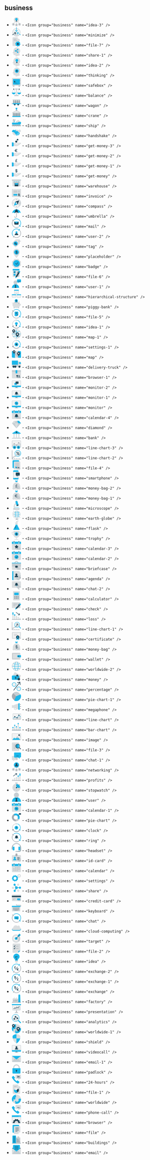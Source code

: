 ## business


 - <img src="./business/001-idea-3.png" height="30" width="30" /> - `<Icon group="business" name="idea-3" />`
 - <img src="./business/002-minimize.png" height="30" width="30" /> - `<Icon group="business" name="minimize" />`
 - <img src="./business/003-file-7.png" height="30" width="30" /> - `<Icon group="business" name="file-7" />`
 - <img src="./business/004-share-1.png" height="30" width="30" /> - `<Icon group="business" name="share-1" />`
 - <img src="./business/005-idea-2.png" height="30" width="30" /> - `<Icon group="business" name="idea-2" />`
 - <img src="./business/006-thinking.png" height="30" width="30" /> - `<Icon group="business" name="thinking" />`
 - <img src="./business/007-safebox.png" height="30" width="30" /> - `<Icon group="business" name="safebox" />`
 - <img src="./business/008-balance.png" height="30" width="30" /> - `<Icon group="business" name="balance" />`
 - <img src="./business/009-wagon.png" height="30" width="30" /> - `<Icon group="business" name="wagon" />`
 - <img src="./business/010-crane.png" height="30" width="30" /> - `<Icon group="business" name="crane" />`
 - <img src="./business/011-ship.png" height="30" width="30" /> - `<Icon group="business" name="ship" />`
 - <img src="./business/012-handshake.png" height="30" width="30" /> - `<Icon group="business" name="handshake" />`
 - <img src="./business/013-get-money-3.png" height="30" width="30" /> - `<Icon group="business" name="get-money-3" />`
 - <img src="./business/014-get-money-2.png" height="30" width="30" /> - `<Icon group="business" name="get-money-2" />`
 - <img src="./business/015-get-money-1.png" height="30" width="30" /> - `<Icon group="business" name="get-money-1" />`
 - <img src="./business/016-get-money.png" height="30" width="30" /> - `<Icon group="business" name="get-money" />`
 - <img src="./business/017-warehouse.png" height="30" width="30" /> - `<Icon group="business" name="warehouse" />`
 - <img src="./business/018-invoice.png" height="30" width="30" /> - `<Icon group="business" name="invoice" />`
 - <img src="./business/019-compass.png" height="30" width="30" /> - `<Icon group="business" name="compass" />`
 - <img src="./business/020-umbrella.png" height="30" width="30" /> - `<Icon group="business" name="umbrella" />`
 - <img src="./business/021-mail.png" height="30" width="30" /> - `<Icon group="business" name="mail" />`
 - <img src="./business/022-user-2.png" height="30" width="30" /> - `<Icon group="business" name="user-2" />`
 - <img src="./business/023-tag.png" height="30" width="30" /> - `<Icon group="business" name="tag" />`
 - <img src="./business/024-placeholder.png" height="30" width="30" /> - `<Icon group="business" name="placeholder" />`
 - <img src="./business/025-badge.png" height="30" width="30" /> - `<Icon group="business" name="badge" />`
 - <img src="./business/026-file-6.png" height="30" width="30" /> - `<Icon group="business" name="file-6" />`
 - <img src="./business/027-user-1.png" height="30" width="30" /> - `<Icon group="business" name="user-1" />`
 - <img src="./business/028-hierarchical-structure.png" height="30" width="30" /> - `<Icon group="business" name="hierarchical-structure" />`
 - <img src="./business/029-piggy-bank.png" height="30" width="30" /> - `<Icon group="business" name="piggy-bank" />`
 - <img src="./business/030-file-5.png" height="30" width="30" /> - `<Icon group="business" name="file-5" />`
 - <img src="./business/031-idea-1.png" height="30" width="30" /> - `<Icon group="business" name="idea-1" />`
 - <img src="./business/032-map-1.png" height="30" width="30" /> - `<Icon group="business" name="map-1" />`
 - <img src="./business/033-settings-1.png" height="30" width="30" /> - `<Icon group="business" name="settings-1" />`
 - <img src="./business/034-map.png" height="30" width="30" /> - `<Icon group="business" name="map" />`
 - <img src="./business/035-delivery-truck.png" height="30" width="30" /> - `<Icon group="business" name="delivery-truck" />`
 - <img src="./business/036-browser-1.png" height="30" width="30" /> - `<Icon group="business" name="browser-1" />`
 - <img src="./business/037-monitor-2.png" height="30" width="30" /> - `<Icon group="business" name="monitor-2" />`
 - <img src="./business/038-monitor-1.png" height="30" width="30" /> - `<Icon group="business" name="monitor-1" />`
 - <img src="./business/039-monitor.png" height="30" width="30" /> - `<Icon group="business" name="monitor" />`
 - <img src="./business/040-calendar-4.png" height="30" width="30" /> - `<Icon group="business" name="calendar-4" />`
 - <img src="./business/041-diamond.png" height="30" width="30" /> - `<Icon group="business" name="diamond" />`
 - <img src="./business/042-bank.png" height="30" width="30" /> - `<Icon group="business" name="bank" />`
 - <img src="./business/043-line-chart-3.png" height="30" width="30" /> - `<Icon group="business" name="line-chart-3" />`
 - <img src="./business/044-line-chart-2.png" height="30" width="30" /> - `<Icon group="business" name="line-chart-2" />`
 - <img src="./business/045-file-4.png" height="30" width="30" /> - `<Icon group="business" name="file-4" />`
 - <img src="./business/046-smartphone.png" height="30" width="30" /> - `<Icon group="business" name="smartphone" />`
 - <img src="./business/047-money-bag-2.png" height="30" width="30" /> - `<Icon group="business" name="money-bag-2" />`
 - <img src="./business/048-money-bag-1.png" height="30" width="30" /> - `<Icon group="business" name="money-bag-1" />`
 - <img src="./business/049-microscope.png" height="30" width="30" /> - `<Icon group="business" name="microscope" />`
 - <img src="./business/050-earth-globe.png" height="30" width="30" /> - `<Icon group="business" name="earth-globe" />`
 - <img src="./business/051-flask.png" height="30" width="30" /> - `<Icon group="business" name="flask" />`
 - <img src="./business/052-trophy.png" height="30" width="30" /> - `<Icon group="business" name="trophy" />`
 - <img src="./business/053-calendar-3.png" height="30" width="30" /> - `<Icon group="business" name="calendar-3" />`
 - <img src="./business/054-calendar-2.png" height="30" width="30" /> - `<Icon group="business" name="calendar-2" />`
 - <img src="./business/055-briefcase.png" height="30" width="30" /> - `<Icon group="business" name="briefcase" />`
 - <img src="./business/056-agenda.png" height="30" width="30" /> - `<Icon group="business" name="agenda" />`
 - <img src="./business/057-chat-2.png" height="30" width="30" /> - `<Icon group="business" name="chat-2" />`
 - <img src="./business/058-calculator.png" height="30" width="30" /> - `<Icon group="business" name="calculator" />`
 - <img src="./business/059-check.png" height="30" width="30" /> - `<Icon group="business" name="check" />`
 - <img src="./business/060-loss.png" height="30" width="30" /> - `<Icon group="business" name="loss" />`
 - <img src="./business/061-line-chart-1.png" height="30" width="30" /> - `<Icon group="business" name="line-chart-1" />`
 - <img src="./business/062-certificate.png" height="30" width="30" /> - `<Icon group="business" name="certificate" />`
 - <img src="./business/063-money-bag.png" height="30" width="30" /> - `<Icon group="business" name="money-bag" />`
 - <img src="./business/064-wallet.png" height="30" width="30" /> - `<Icon group="business" name="wallet" />`
 - <img src="./business/065-worldwide-2.png" height="30" width="30" /> - `<Icon group="business" name="worldwide-2" />`
 - <img src="./business/066-money.png" height="30" width="30" /> - `<Icon group="business" name="money" />`
 - <img src="./business/067-percentage.png" height="30" width="30" /> - `<Icon group="business" name="percentage" />`
 - <img src="./business/068-pie-chart-1.png" height="30" width="30" /> - `<Icon group="business" name="pie-chart-1" />`
 - <img src="./business/069-megaphone.png" height="30" width="30" /> - `<Icon group="business" name="megaphone" />`
 - <img src="./business/070-line-chart.png" height="30" width="30" /> - `<Icon group="business" name="line-chart" />`
 - <img src="./business/071-bar-chart.png" height="30" width="30" /> - `<Icon group="business" name="bar-chart" />`
 - <img src="./business/072-image.png" height="30" width="30" /> - `<Icon group="business" name="image" />`
 - <img src="./business/073-file-3.png" height="30" width="30" /> - `<Icon group="business" name="file-3" />`
 - <img src="./business/074-chat-1.png" height="30" width="30" /> - `<Icon group="business" name="chat-1" />`
 - <img src="./business/075-networking.png" height="30" width="30" /> - `<Icon group="business" name="networking" />`
 - <img src="./business/076-profits.png" height="30" width="30" /> - `<Icon group="business" name="profits" />`
 - <img src="./business/077-stopwatch.png" height="30" width="30" /> - `<Icon group="business" name="stopwatch" />`
 - <img src="./business/078-user.png" height="30" width="30" /> - `<Icon group="business" name="user" />`
 - <img src="./business/079-calendar-1.png" height="30" width="30" /> - `<Icon group="business" name="calendar-1" />`
 - <img src="./business/080-pie-chart.png" height="30" width="30" /> - `<Icon group="business" name="pie-chart" />`
 - <img src="./business/081-clock.png" height="30" width="30" /> - `<Icon group="business" name="clock" />`
 - <img src="./business/082-ring.png" height="30" width="30" /> - `<Icon group="business" name="ring" />`
 - <img src="./business/083-headset.png" height="30" width="30" /> - `<Icon group="business" name="headset" />`
 - <img src="./business/084-id-card.png" height="30" width="30" /> - `<Icon group="business" name="id-card" />`
 - <img src="./business/085-calendar.png" height="30" width="30" /> - `<Icon group="business" name="calendar" />`
 - <img src="./business/086-settings.png" height="30" width="30" /> - `<Icon group="business" name="settings" />`
 - <img src="./business/087-share.png" height="30" width="30" /> - `<Icon group="business" name="share" />`
 - <img src="./business/088-credit-card.png" height="30" width="30" /> - `<Icon group="business" name="credit-card" />`
 - <img src="./business/089-keyboard.png" height="30" width="30" /> - `<Icon group="business" name="keyboard" />`
 - <img src="./business/090-chat.png" height="30" width="30" /> - `<Icon group="business" name="chat" />`
 - <img src="./business/091-cloud-computing.png" height="30" width="30" /> - `<Icon group="business" name="cloud-computing" />`
 - <img src="./business/092-target.png" height="30" width="30" /> - `<Icon group="business" name="target" />`
 - <img src="./business/093-file-2.png" height="30" width="30" /> - `<Icon group="business" name="file-2" />`
 - <img src="./business/094-idea.png" height="30" width="30" /> - `<Icon group="business" name="idea" />`
 - <img src="./business/095-exchange-2.png" height="30" width="30" /> - `<Icon group="business" name="exchange-2" />`
 - <img src="./business/096-exchange-1.png" height="30" width="30" /> - `<Icon group="business" name="exchange-1" />`
 - <img src="./business/097-exchange.png" height="30" width="30" /> - `<Icon group="business" name="exchange" />`
 - <img src="./business/098-factory.png" height="30" width="30" /> - `<Icon group="business" name="factory" />`
 - <img src="./business/099-presentation.png" height="30" width="30" /> - `<Icon group="business" name="presentation" />`
 - <img src="./business/100-analytics.png" height="30" width="30" /> - `<Icon group="business" name="analytics" />`
 - <img src="./business/101-worldwide-1.png" height="30" width="30" /> - `<Icon group="business" name="worldwide-1" />`
 - <img src="./business/102-shield.png" height="30" width="30" /> - `<Icon group="business" name="shield" />`
 - <img src="./business/103-videocall.png" height="30" width="30" /> - `<Icon group="business" name="videocall" />`
 - <img src="./business/104-email-1.png" height="30" width="30" /> - `<Icon group="business" name="email-1" />`
 - <img src="./business/105-padlock.png" height="30" width="30" /> - `<Icon group="business" name="padlock" />`
 - <img src="./business/106-24-hours.png" height="30" width="30" /> - `<Icon group="business" name="24-hours" />`
 - <img src="./business/107-file-1.png" height="30" width="30" /> - `<Icon group="business" name="file-1" />`
 - <img src="./business/108-worldwide.png" height="30" width="30" /> - `<Icon group="business" name="worldwide" />`
 - <img src="./business/109-phone-call.png" height="30" width="30" /> - `<Icon group="business" name="phone-call" />`
 - <img src="./business/110-browser.png" height="30" width="30" /> - `<Icon group="business" name="browser" />`
 - <img src="./business/111-file.png" height="30" width="30" /> - `<Icon group="business" name="file" />`
 - <img src="./business/112-buildings.png" height="30" width="30" /> - `<Icon group="business" name="buildings" />`
 - <img src="./business/113-email.png" height="30" width="30" /> - `<Icon group="business" name="email" />`
